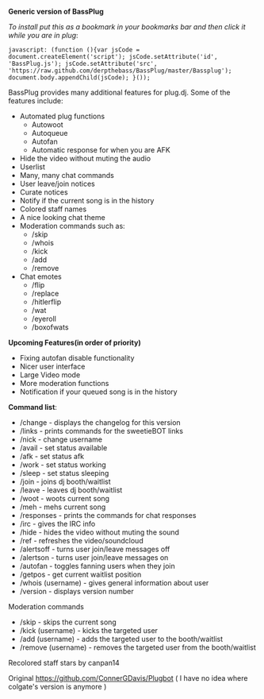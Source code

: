 **Generic version of BassPlug**

*To install put this as a bookmark in your bookmarks bar and then click it while you are in plug*:

    javascript: (function (){var jsCode = document.createElement('script'); jsCode.setAttribute('id', 'BassPlug.js'); jsCode.setAttribute('src', 'https://raw.github.com/derpthebass/BassPlug/master/Bassplug'); document.body.appendChild(jsCode); }());


BassPlug provides many additional features for plug.dj. Some of the features include:
* Automated plug functions
    * Autowoot
    * Autoqueue
    * Autofan
    * Automatic response for when you are AFK
* Hide the video without muting the audio
* Userlist
* Many, many chat commands
* User leave/join notices
* Curate notices
* Notify if the current song is in the history
* Colored staff names
* A nice looking chat theme
* Moderation commands such as:
    * /skip
    * /whois
    * /kick
    * /add
    * /remove
* Chat emotes
    * /flip
    * /replace
    * /hitlerflip
    * /wat
    * /eyeroll
    * /boxofwats

**Upcoming Features(in order of priority)**
* Fixing autofan disable functionality
* Nicer user interface
* Large Video mode
* More moderation functions
* Notification if your queued song is in the history

**Command list**:
* /change - displays the changelog for this version
* /links - prints commands for the sweetieBOT links
* /nick - change username
* /avail - set status available
* /afk - set status afk
* /work - set status working
* /sleep - set status sleeping
* /join - joins dj booth/waitlist
* /leave - leaves dj booth/waitlist
* /woot - woots current song
* /meh - mehs current song
* /responses - prints the commands for chat responses
* /irc - gives the IRC info
* /hide - hides the video without muting the sound
* /ref - refreshes the video/soundcloud
* /alertsoff - turns user join/leave messages off
* /alertson - turns user join/leave messages on
* /autofan - toggles fanning users when they join
* /getpos - get current waitlist position
* /whois (username) - gives general information about user
* /version - displays version number

Moderation commands

* /skip - skips the current song
* /kick (username) - kicks the targeted user
* /add (username) - adds the targeted user to the booth/waitlist
* /remove (username) - removes the targeted user from the booth/waitlist

Recolored staff stars by canpan14

Original https://github.com/ConnerGDavis/Plugbot ( I have no idea where colgate's version is anymore )
